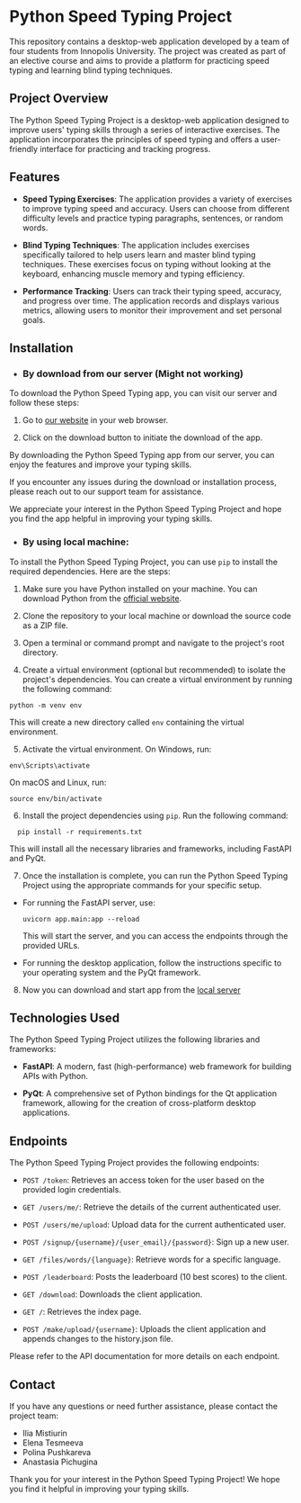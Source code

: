 # Python Speed Typing Project

This repository contains a desktop-web application developed by a team of four students from Innopolis University. The
project was created as part of an elective course and aims to provide a platform for practicing speed typing and
learning blind typing techniques.

## Project Overview

The Python Speed Typing Project is a desktop-web application designed to improve users' typing skills through a series
of interactive exercises. The application incorporates the principles of speed typing and offers a user-friendly
interface for practicing and tracking progress.

## Features

- **Speed Typing Exercises**: The application provides a variety of exercises to improve typing speed and accuracy.
  Users can choose from different difficulty levels and practice typing paragraphs, sentences, or random words.

- **Blind Typing Techniques**: The application includes exercises specifically tailored to help users learn and master
  blind typing techniques. These exercises focus on typing without looking at the keyboard, enhancing muscle memory and
  typing efficiency.

- **Performance Tracking**: Users can track their typing speed, accuracy, and progress over time. The application
  records and displays various metrics, allowing users to monitor their improvement and set personal goals.

## Installation

- ### By download from our server (Might not working)

To download the Python Speed Typing app, you can visit our server and follow these steps:

1. Go to [our website](https://ty-typing.onrender.com) in your web browser.

2. Click on the download button to initiate the download of the app.

By downloading the Python Speed Typing app from our server, you can enjoy the features and improve your typing skills.

If you encounter any issues during the download or installation process, please reach out to our support team for
assistance.

We appreciate your interest in the Python Speed Typing Project and hope you find the app helpful in improving your
typing skills.

- ### By using local machine:

To install the Python Speed Typing Project, you can use `pip` to install the required dependencies. Here are the steps:

1. Make sure you have Python installed on your machine. You can download Python from
   the [official website](https://www.python.org/downloads/).

2. Clone the repository to your local machine or download the source code as a ZIP file.

3. Open a terminal or command prompt and navigate to the project's root directory.

4. Create a virtual environment (optional but recommended) to isolate the project's dependencies. You can create a
   virtual environment by running the following command:

```commandline
python -m venv env
```

This will create a new directory called `env` containing the virtual environment.

5. Activate the virtual environment. On Windows, run:

```commandline
env\Scripts\activate
```

On macOS and Linux, run:

```commandline
source env/bin/activate
```

6. Install the project dependencies using `pip`. Run the following command:

  ```commandline
    pip install -r requirements.txt
  ```

This will install all the necessary libraries and frameworks, including FastAPI and PyQt.

7. Once the installation is complete, you can run the Python Speed Typing Project using the appropriate commands for
   your specific setup.

- For running the FastAPI server, use:

  ```
  uvicorn app.main:app --reload
  ```

  This will start the server, and you can access the endpoints through the provided URLs.

- For running the desktop application, follow the instructions specific to your operating system and the PyQt framework.

8. Now you can download and start app from the [local server](http://127.0.0.1:8000/)

## Technologies Used

The Python Speed Typing Project utilizes the following libraries and frameworks:

- **FastAPI**: A modern, fast (high-performance) web framework for building APIs with Python.

- **PyQt**: A comprehensive set of Python bindings for the Qt application framework, allowing for the creation of
  cross-platform desktop applications.


## Endpoints

The Python Speed Typing Project provides the following endpoints:

- `POST /token`: Retrieves an access token for the user based on the provided login credentials.

- `GET /users/me/`: Retrieve the details of the current authenticated user.

- `POST /users/me/upload`: Upload data for the current authenticated user.

- `POST /signup/{username}/{user_email}/{password}`: Sign up a new user.

- `GET /files/words/{language}`: Retrieve words for a specific language.

- `POST /leaderboard`: Posts the leaderboard (10 best scores) to the client.

- `GET /download`: Downloads the client application.

- `GET /`: Retrieves the index page.

- `POST /make/upload/{username}`: Uploads the client application and appends changes to the history.json file.

Please refer to the API documentation for more details on each endpoint.

## Contact

If you have any questions or need further assistance, please contact the project team:

- Ilia Mistiurin
- Elena Tesmeeva
- Polina Pushkareva
- Anastasia Pichugina

Thank you for your interest in the Python Speed Typing Project! We hope you find it helpful in improving your typing
skills.
